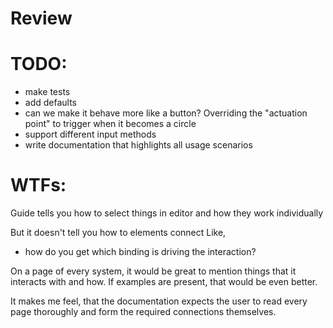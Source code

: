 # Review


# TODO:
- make tests
- add defaults
- can we make it behave more like a button? Overriding the
"actuation point" to trigger when it becomes a circle
- support different input methods
- write documentation that highlights all usage scenarios


# WTFs:

Guide tells you how to select things in editor
and how they work individually

But it doesn't tell you how to elements connect
Like, 
- how do you get which binding is driving the interaction?

On a page of every system, it would be great to mention things that it interacts with and how.
If examples are present, that would be even better.

It makes me feel, that the documentation expects the user to read every page thoroughly and form the required connections themselves.

